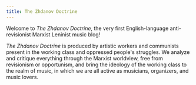 ```yaml
---
title: The Zhdanov Doctrine
---
```

Welcome to *The Zhdanov Doctrine*, the very first English-language anti-revisionist Marxist Leninist music blog! 

*The Zhdanov Doctrine* is produced by artistic workers and communists present in the working class and oppressed people's struggles. We analyze and critique everything through the Marxist worldview, free from revisionism or opportunism, and bring the ideology of the working class to the realm of music, in which we are all active as musicians, organizers, and music lovers.

